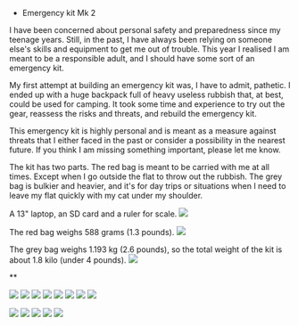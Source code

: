 * Emergency kit Mk 2

I have been concerned about personal safety and preparedness since my teenage years. Still, in the past, I have always been relying on someone else's skills and equipment to get me out of trouble. This year I realised I am meant to be a responsible adult, and I should have some sort of an emergency kit.

My first attempt at building an emergency kit was, I have to admit, pathetic. I ended up with a huge backpack full of heavy useless rubbish that, at best, could be used for camping. It took some time and experience to try out the gear, reassess the risks and threats, and rebuild the emergency kit.

This emergency kit is highly personal and is meant as a measure against threats that I either faced in the past or consider a possibility in the nearest future. If you think I am missing something important, please let me know.

The kit has two parts. The red bag is meant to be carried with me at all times. Except when I go outside the flat to throw out the rubbish. The grey bag is bulkier and heavier, and it's for day trips or situations when I need to leave my flat quickly with my cat under my shoulder.


A 13" laptop, an SD card and a ruler for scale.
![](01.jpeg)

The red bag weighs 588 grams (1.3 pounds).
![](02.jpeg)

The grey bag weighs 1.193 kg (2.6 pounds), so the total weight of the kit is about 1.8 kilo (under 4 pounds).
![](03.jpeg)

** 

![](04.jpeg)
![](05.jpeg)
![](06.jpeg)
![](07.jpeg)
![](08.jpeg)
![](09.jpeg)
![](10.jpeg)
![](11.jpeg)


![](20.jpeg)
![](21.jpeg)
![](22.jpeg)
![](23.jpeg)
![](24.jpeg)
